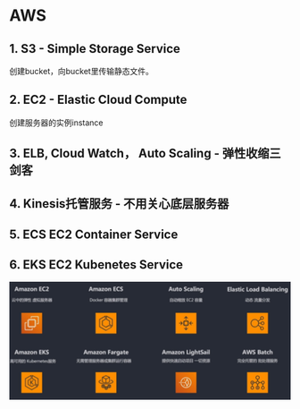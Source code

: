 # AWS

## 1. S3 - Simple Storage Service
创建bucket，向bucket里传输静态文件。

## 2. EC2 - Elastic Cloud Compute
创建服务器的实例instance

## 3. ELB, Cloud Watch， Auto Scaling - 弹性收缩三剑客

## 4. Kinesis托管服务 - 不用关心底层服务器

## 5. ECS EC2 Container Service

## 6. EKS EC2 Kubenetes Service

![](pasteimages/2023-01-12-22-04-45.png)